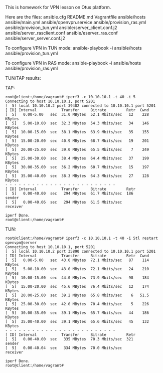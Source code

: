This is homework for VPN lesson on Otus platform.

Here are the files:
ansible.cfg 
README.md
Vagrantfile
ansible/hosts
ansible/main.yml
ansible/openvpn.service
ansible/provision_ras.yml
ansible/provision_tun.yml
ansible/server_client.conf.j2
ansible/server_rasclient.conf
ansible/eserver_ras.conf
ansible/server_server.conf.j2

To configure VPN in TUN mode:
ansible-playbook -i ansible/hosts ansible/provision_tun.yml

To configure VPN in RAS mode:
ansible-playbook -i ansible/hosts ansible/provision_ras.yml

TUN/TAP results:

TAP:
```
root@client:/home/vagrant# iperf3 -c 10.10.10.1 -t 40 -i 5
Connecting to host 10.10.10.1, port 5201
[  5] local 10.10.10.2 port 39482 connected to 10.10.10.1 port 5201
[ ID] Interval           Transfer     Bitrate         Retr  Cwnd
[  5]   0.00-5.00   sec  31.0 MBytes  52.1 Mbits/sec   12    228 KBytes
[  5]   5.00-10.00  sec  32.3 MBytes  54.3 Mbits/sec   34    146 KBytes
[  5]  10.00-15.00  sec  38.1 MBytes  63.9 Mbits/sec   35    155 KBytes
[  5]  15.00-20.00  sec  40.9 MBytes  68.7 Mbits/sec   19    201 KBytes
[  5]  20.00-25.00  sec  39.0 MBytes  65.5 Mbits/sec    7    249 KBytes
[  5]  25.00-30.00  sec  38.4 MBytes  64.4 Mbits/sec   37    199 KBytes
[  5]  30.00-35.00  sec  36.2 MBytes  60.7 Mbits/sec   15    197 KBytes
[  5]  35.00-40.00  sec  38.3 MBytes  64.3 Mbits/sec   27    128 KBytes
- - - - - - - - - - - - - - - - - - - - - - - - -
[ ID] Interval           Transfer     Bitrate         Retr
[  5]   0.00-40.00  sec   294 MBytes  61.7 Mbits/sec  186             sender
[  5]   0.00-40.06  sec   294 MBytes  61.5 Mbits/sec                  receiver

iperf Done.
root@client:/home/vagrant#
```
TUN:
```
root@client:/home/vagrant# iperf3 -c 10.10.10.1 -t 40 -i 5tl restart openvpn@server
Connecting to host 10.10.10.1, port 5201
[  5] local 10.10.10.2 port 35890 connected to 10.10.10.1 port 5201
[ ID] Interval           Transfer     Bitrate         Retr  Cwnd
[  5]   0.00-5.00   sec  43.0 MBytes  72.1 Mbits/sec   87    114 KBytes
[  5]   5.00-10.00  sec  43.0 MBytes  72.1 Mbits/sec   24    210 KBytes
[  5]  10.00-15.00  sec  44.0 MBytes  73.9 Mbits/sec   98    184 KBytes
[  5]  15.00-20.00  sec  45.6 MBytes  76.4 Mbits/sec   12    174 KBytes
[  5]  20.00-25.00  sec  39.2 MBytes  65.8 Mbits/sec    6   51.5 KBytes
[  5]  25.00-30.00  sec  42.0 MBytes  70.4 Mbits/sec    5    226 KBytes
[  5]  30.00-35.00  sec  39.1 MBytes  65.7 Mbits/sec   44    186 KBytes
[  5]  35.00-40.00  sec  39.1 MBytes  65.6 Mbits/sec   45    132 KBytes
- - - - - - - - - - - - - - - - - - - - - - - - -
[ ID] Interval           Transfer     Bitrate         Retr
[  5]   0.00-40.00  sec   335 MBytes  70.3 Mbits/sec  321             sender
[  5]   0.00-40.04  sec   334 MBytes  70.0 Mbits/sec                  receiver

iperf Done.
root@client:/home/vagrant#
```
